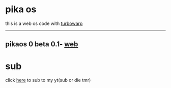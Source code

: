 # pika os
this is a web os code with [turbowarp](https://turbowarp.org)


---
pikaos 0 beta 0.1- [web]([https://zeke-youtube.github.io/pikaos/0/beta/0.1)
---
# sub
click [here](https://youtube.com/@ilikeyoutube796) to sub to my yt(sub or die tmr)
